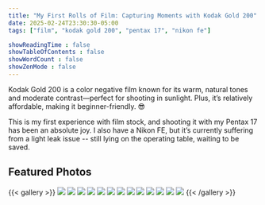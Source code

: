 ```yaml
---
title: "My First Rolls of Film: Capturing Moments with Kodak Gold 200"
date: 2025-02-24T23:30:30-05:00
tags: ["film", "kodak gold 200", "pentax 17", "nikon fe"]

showReadingTime : false
showTableOfContents : false
showWordCount : false
showZenMode : false
---
```


Kodak Gold 200 is a color negative film known for its warm, natural tones and moderate contrast—perfect for shooting in sunlight. Plus, it’s relatively affordable, making it beginner-friendly. 😎

This is my first experience with film stock, and shooting it with my Pentax 17 has been an absolute joy. I also have a Nikon FE, but it’s currently suffering from a light leak issue -- still lying on the operating table, waiting to be saved.

## Featured Photos

{{< gallery >}}
  <img src="img/pentax17/000028030014.jpg" class="grid-w33"/>
  <img src="img/pentax17/000028030023.jpg" class="grid-w33"/>
  <img src="img/pentax17/000028030061.jpg" class="grid-w33"/>
  <img src="img/pentax17/000028030062.jpg" class="grid-w66"/>
  <img src="img/pentax17/000028030064.jpg" class="grid-w33"/>
  <img src="img/pentax17/000028030070.jpg" class="grid-w33"/>
  <img src="img/nikonfe/000028040015.jpg" class="grid-w66"/>
  <img src="img/nikonfe/000032080016.jpg" class="grid-w33"/>
  <img src="img/nikonfe/000032080009.jpg" class="grid-w66"/>
  <img src="img/nikonfe/000032080020.jpg" class="grid-w33"/>
  <img src="img/nikonfe/000032080032.jpg" class="grid-w33"/>
  <img src="img/nikonfe/000028040021.jpg" class="grid-w33"/>
  <img src="img/nikonfe/000028040025.jpg" class="grid-w33"/>
{{< /gallery >}}

<!-- ## Shots with Pentax 17 -->

<!-- ## Shots with Nikon FE -->